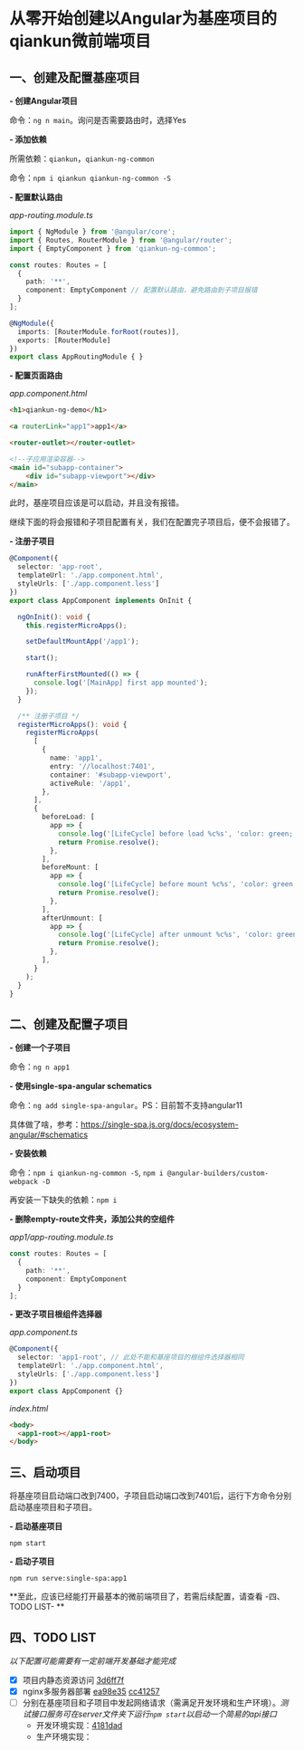 # 从零开始创建以Angular为基座项目的qiankun微前端项目

## 一、创建及配置基座项目

**- 创建Angular项目**

命令：`ng n main`。询问是否需要路由时，选择Yes

**- 添加依赖**

所需依赖：`qiankun`，`qiankun-ng-common`

命令：`npm i qiankun qiankun-ng-common -S`

**- 配置默认路由**

*app-routing.module.ts*

```typescript
import { NgModule } from '@angular/core';
import { Routes, RouterModule } from '@angular/router';
import { EmptyComponent } from 'qiankun-ng-common';

const routes: Routes = [
  {
    path: '**',
    component: EmptyComponent // 配置默认路由，避免路由到子项目报错
  }
];

@NgModule({
  imports: [RouterModule.forRoot(routes)],
  exports: [RouterModule]
})
export class AppRoutingModule { }
```

**- 配置页面路由**

*app.component.html*

```html
<h1>qiankun-ng-demo</h1>

<a routerLink="app1">app1</a>

<router-outlet></router-outlet>

<!--子应用渲染容器-->
<main id="subapp-container">
	<div id="subapp-viewport"></div>
</main>
```

此时，基座项目应该是可以启动，并且没有报错。

继续下面的将会报错和子项目配置有关，我们在配置完子项目后，便不会报错了。

**- 注册子项目**

```typescript
@Component({
  selector: 'app-root',
  templateUrl: './app.component.html',
  styleUrls: ['./app.component.less']
})
export class AppComponent implements OnInit {

  ngOnInit(): void {
    this.registerMicroApps();

    setDefaultMountApp('/app1');

    start();

    runAfterFirstMounted(() => {
      console.log('[MainApp] first app mounted');
    });
  }

  /** 注册子项目 */
  registerMicroApps(): void {
    registerMicroApps(
      [
        {
          name: 'app1',
          entry: '//localhost:7401',
          container: '#subapp-viewport',
          activeRule: '/app1',
        },
      ],
      {
        beforeLoad: [
          app => {
            console.log('[LifeCycle] before load %c%s', 'color: green;', app.name);
            return Promise.resolve();
          },
        ],
        beforeMount: [
          app => {
            console.log('[LifeCycle] before mount %c%s', 'color: green;', app.name);
            return Promise.resolve();
          },
        ],
        afterUnmount: [
          app => {
            console.log('[LifeCycle] after unmount %c%s', 'color: green;', app.name);
            return Promise.resolve();
          },
        ],
      }
    );
  }
}
```



## 二、创建及配置子项目

**- 创建一个子项目**

命令：`ng n app1`

**- 使用single-spa-angular schematics**

命令：`ng add single-spa-angular`。PS：目前暂不支持angular11

具体做了啥，参考：https://single-spa.js.org/docs/ecosystem-angular/#schematics

**- 安装依赖**

命令：`npm i qiankun-ng-common -S`, `npm i @angular-builders/custom-webpack -D`

再安装一下缺失的依赖：`npm i`

**- 删除empty-route文件夹，添加公共的空组件**

*app1/app-routing.module.ts*

```typescript
const routes: Routes = [
  {
    path: '**',
    component: EmptyComponent
  }
];
```

**- 更改子项目根组件选择器**

*app.component.ts*

```typescript
@Component({
  selector: 'app1-root', // 此处不能和基座项目的根组件选择器相同
  templateUrl: './app.component.html',
  styleUrls: ['./app.component.less']
})
export class AppComponent {}
```

*index.html*

```html	
<body>
  <app1-root></app1-root>
</body>
```

## 三、启动项目

将基座项目启动端口改到7400，子项目启动端口改到7401后，运行下方命令分别启动基座项目和子项目。

**- 启动基座项目**

`npm start`

**- 启动子项目**

`npm run serve:single-spa:app1`

**至此，应该已经能打开最基本的微前端项目了，若需后续配置，请查看 -四、TODO LIST- **

## 四、TODO LIST

*以下配置可能需要有一定前端开发基础才能完成*

- [x] 项目内静态资源访问 [3d6ff7f](https://github.com/hellojayjay/qiankun-ng-demo/commit/3d6ff7ff52c09ba1cb13af48d1ddf4dbffe2b03d)
- [x] nginx多服务器部署 [ea98e35](https://github.com/hellojayjay/qiankun-ng-demo/commit/ea98e3543a72e4f8c37e04241d0749f37f9c4478) [cc41257](https://github.com/hellojayjay/qiankun-ng-demo/commit/cc4125701c03de0f8456f1fcd0855ab6bd5a4677)
- [ ] 分别在基座项目和子项目中发起网络请求（需满足开发环境和生产环境）。*测试接口服务可在server文件夹下运行`npm start`以启动一个简易的api接口* 
  - 开发环境实现：[4181dad](https://github.com/hellojayjay/qiankun-ng-demo/commit/4181dad45a9e0f5c758084113cdb34c23bf3888b)
  - 生产环境实现：

